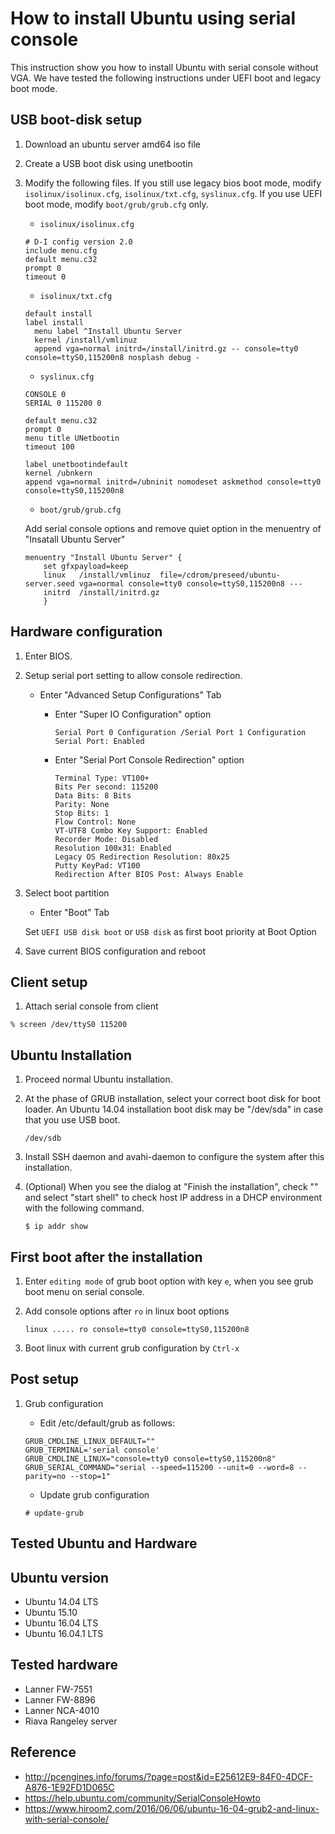 How to install Ubuntu using serial console
==========================================

This instruction show you how to install Ubuntu with serial console without VGA.
We have tested the following instructions under UEFI boot and legacy boot mode.

USB boot-disk setup
------------------------------------------

1. Download an ubuntu server amd64 iso file
2. Create a USB boot disk using unetbootin
3. Modify the following files. If you still use legacy bios boot mode, modify `isolinux/isolinux.cfg`, `isolinux/txt.cfg`, `syslinux.cfg`. If you use UEFI boot mode, modify `boot/grub/grub.cfg` only.

	- `isolinux/isolinux.cfg`

	```
	# D-I config version 2.0
	include menu.cfg
	default menu.c32
	prompt 0
	timeout 0
	```
	- `isolinux/txt.cfg`

	```
	default install
	label install
	  menu label ^Install Ubuntu Server
	  kernel /install/vmlinuz
      append vga=normal initrd=/install/initrd.gz -- console=tty0 console=ttyS0,115200n8 nosplash debug -
	```

	- `syslinux.cfg`

	```
	CONSOLE 0
	SERIAL 0 115200 0

	default menu.c32
	prompt 0
	menu title UNetbootin
	timeout 100

	label unetbootindefault
	kernel /ubnkern
    append vga=normal initrd=/ubninit nomodeset askmethod console=tty0 console=ttyS0,115200n8
	```
    
    - `boot/grub/grub.cfg`
    
    Add serial console options and remove quiet option in the menuentry of "Insatall Ubuntu Server"
    
	```    
    menuentry "Install Ubuntu Server" {
        set gfxpayload=keep
        linux   /install/vmlinuz  file=/cdrom/preseed/ubuntu-server.seed vga=normal console=tty0 console=ttyS0,115200n8 ---
        initrd  /install/initrd.gz
        }
	```

Hardware configuration
------------------------------------------
1. Enter BIOS.
2. Setup serial port setting to allow console redirection.

	- Enter "Advanced Setup Configurations" Tab

	    - Enter "Super IO Configuration" option

			```
			Serial Port 0 Configuration /Serial Port 1 Configuration
			Serial Port: Enabled
			```

		- Enter "Serial Port Console Redirection" option

			```
			Terminal Type: VT100+
			Bits Per second: 115200
			Data Bits: 8 Bits
			Parity: None
			Stop Bits: 1
			Flow Control: None
			VT-UTF8 Combo Key Support: Enabled
			Recorder Mode: Disabled
			Resolution 100x31: Enabled
			Legacy OS Redirection Resolution: 80x25
			Putty KeyPad: VT100
			Redirection After BIOS Post: Always Enable
			```

3. Select boot partition

	- Enter "Boot" Tab
    
    Set `UEFI USB disk boot` or `USB disk` as first boot priority at Boot Option

4. Save current BIOS configuration and reboot

Client setup
------------------------------------------
1. Attach serial console from client

```
% screen /dev/ttyS0 115200
```

Ubuntu Installation
------------------------------------------
1. Proceed normal Ubuntu installation.
2. At the phase of GRUB installation, select your correct boot disk for boot loader.
An Ubuntu 14.04 installation boot disk may be "/dev/sda" in case that you use USB boot.

    ```
    /dev/sdb
    ```

3. Install SSH daemon and avahi-daemon to configure the system after this installation.
4. (Optional) When you see the dialog at "Finish the installation", check "<Go Back>" and select "start shell" to check host IP address in a DHCP environment with the following command.

    ```
    $ ip addr show
    ```

First boot after the installation
-----------------------------------------
1. Enter `editing mode` of grub boot option with key `e`, when you see grub boot menu on serial console.
2. Add console options after `ro` in linux boot options

	```
    linux ..... ro console=tty0 console=ttyS0,115200n8
	```
3. Boot linux with current grub configuration by `Ctrl-x`

Post setup
------------------------------------------
1. Grub configuration

	- Edit /etc/default/grub as follows:

	```
	GRUB_CMDLINE_LINUX_DEFAULT=""
	GRUB_TERMINAL='serial console'
	GRUB_CMDLINE_LINUX="console=tty0 console=ttyS0,115200n8"
	GRUB_SERIAL_COMMAND="serial --speed=115200 --unit=0 --word=8 --parity=no --stop=1"
	```

	- Update grub configuration

	```
	# update-grub
	```

Tested Ubuntu and Hardware
------------------------------------------
## Ubuntu version
- Ubuntu 14.04 LTS
- Ubuntu 15.10
- Ubuntu 16.04 LTS
- Ubuntu 16.04.1 LTS

## Tested hardware
- Lanner FW-7551
- Lanner FW-8896
- Lanner NCA-4010
- Riava Rangeley server


Reference
------------------------------------------
- http://pcengines.info/forums/?page=post&id=E25612E9-84F0-4DCF-A876-1E92FD1D065C
- https://help.ubuntu.com/community/SerialConsoleHowto
- https://www.hiroom2.com/2016/06/06/ubuntu-16-04-grub2-and-linux-with-serial-console/
